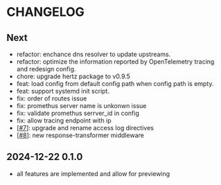 # CHANGELOG

## Next

- refactor: enchance dns resolver to update upstreams.
- refactor: optimize the information reported by OpenTelemetry tracing and redesign config.
- chore: upgrade hertz package to v0.9.5
- feat: load config from default config path when config path is empty.
- feat: support systemd init script.
- fix: order of routes issue
- fix: promethus server name is unkonwn issue
- fix: validate promethus serrver_id in config
- fix: allow tracing endpoint with ip
- [[#7](https://github.com/nite-coder/bifrost/pull/7)]: upgrade and rename access log directives
- [[#8](https://github.com/nite-coder/bifrost/pull/8)]: new response-transformer middleware

## 2024-12-22 0.1.0

- all features are implemented and allow for previewing
